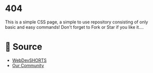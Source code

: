# 404
This is a simple CSS page, a simple to use repository consisting of only basic and easy commands! Don't forget to Fork or Star if you like it....

# 📝 Source

- <a href="https://github.com/WebDevSHORTS"> WebDevSHORTS </a>
- <a href="https://github.com/KaguwoNetwork"> Our Community </a>
